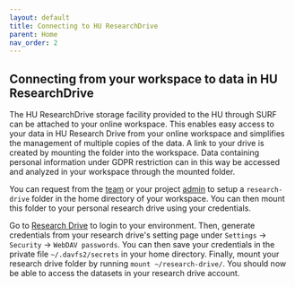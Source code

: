```yaml
---
layout: default
title: Connecting to HU ResearchDrive
parent: Home
nav_order: 2
---
```


## Connecting from your workspace to data in HU ResearchDrive

The HU ResearchDrive storage facility provided to the HU through SURF can be attached to your online workspace. This enables easy access to your data in HU Research Drive from your online workspace and simplifies the management of multiple copies of the data. A link to your drive is created by mounting the folder into the workspace. Data containing personal information under GDPR restriction can in this way be accessed and analyzed in your workspace through the mounted folder.

You can request from the [team](mailto:onderzoeksupport@hu.nl) or your project [admin](/docs/utilities/#setup-research-drive) to setup a `research-drive` folder in the home directory of your workspace. You can then mount this folder to your personal research drive using your credentials.

Go to [Research Drive](https://hu.data.surfsara.nl/) to login to your environment. Then, generate credentials from your research drive's setting page under `Settings` -> `Security` -> `WebDAV passwords`. You can then save your credentials in the private file `~/.davfs2/secrets` in your home directory. Finally, mount your research drive folder by running `mount ~/research-drive/`. You should now be able to access the datasets in your research drive account.
